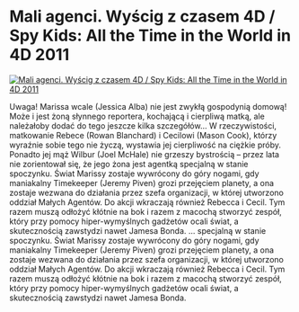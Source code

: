 Mali agenci. Wyścig z czasem 4D / Spy Kids: All the Time in the World in 4D 2011 
=============
[![Mali agenci. Wyścig z czasem 4D / Spy Kids: All the Time in the World in 4D 2011 ](http://vidos.pl/images/player.gif)](http://vidos.pl/mali-agenci-wyscig-z-czasem-4d-spy-kids-all-the-time-in-the-world-in-4d-2011)

 Uwaga! Marissa wcale (Jessica Alba) nie jest zwykłą gospodynią domową! Może i jest żoną słynnego reportera, kochającą i cierpliwą matką, ale należałoby dodać do tego jeszcze kilka szczegółów… W rzeczywistości, matkowanie Rebece (Rowan Blanchard) i Cecilowi (Mason Cook), którzy wyraźnie sobie tego nie życzą, wystawia jej cierpliwość na ciężkie próby. Ponadto jej mąż Wilbur (Joel McHale) nie grzeszy bystrością – przez lata nie zorientował się, że jego żona jest agentką specjalną w stanie spoczynku. Świat Marissy zostaje wywrócony do góry nogami, gdy maniakalny Timekeeper (Jeremy Piven) grozi przejęciem planety, a ona zostaje wezwana do działania przez szefa organizacji, w której utworzono oddział Małych Agentów. Do akcji wkraczają również Rebecca i Cecil. Tym razem muszą odłożyć kłótnie na bok i razem z macochą stworzyć zespół, który przy pomocy hiper-wymyślnych gadżetów ocali świat, a skutecznością zawstydzi nawet Jamesa Bonda.  ... specjalną w stanie spoczynku. Świat Marissy zostaje wywrócony do góry nogami, gdy maniakalny Timekeeper (Jeremy Piven) grozi przejęciem planety, a ona zostaje wezwana do działania przez szefa organizacji, w której utworzono oddział Małych Agentów. Do akcji wkraczają również Rebecca i Cecil. Tym razem muszą odłożyć kłótnie na bok i razem z macochą stworzyć zespół, który przy pomocy hiper-wymyślnych gadżetów ocali świat, a skutecznością zawstydzi nawet Jamesa Bonda.
